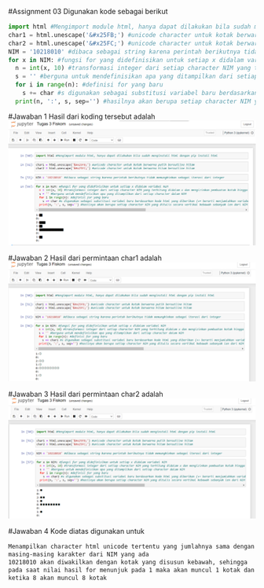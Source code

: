 #Assignment 03
Digunakan kode sebagai berikut
```python
import html #Mengimport module html, hanya dapat dilakukan bila sudah menginstall html dengan pip install html
char1 = html.unescape('&#x25FB;') #unicode character untuk kotak berwarna putih beroutline hitam
char2 = html.unescape('&#x25FC;') #unicode character untuk kotak berwarna hitam beroutline hitam
NIM = '10218010' #dibaca sebagai string karena perintah berikutnya tidak memungkinkan sebagai iterasi dari integer
for x in NIM: #fungsi for yang didefinisikan untuk setiap x didalam variabel NIM
  n = int(x, 10) #transformasi integer dari setiap character NIM yang terhitung didalam x dan mengizinkan pembuatan kotak hingga 9
  s = '' #berguna untuk mendefinisikan apa yang ditampilkan dari setiap character dalam NIM
  for i in range(n): #definisi for yang baru
    s += char #s digunakan sebagai substitusi variabel baru berdasarkan kode html yang diberikan (+= berarti menjumlahkan variabel dan menjadikan nilai s bernilai sebesar hasil penjumlahan tersebut)
  print(n, ':', s, sep='') #hasilnya akan berupa setiap character NIM yang ditulis secara vertikal kebawah sebanyak len dari NIM lalu ditambah character html yang diinginkan dan sebuah separator tertentu, disini adalah spasi atau tidak sama sekali
```
#Jawaban 1
Hasil dari koding tersebut adalah
![alt text](char.PNG)

#Jawaban 2
Hasil dari permintaan char1 adalah
![alt_text](char1.PNG)

#Jawaban 3
Hasil dari permintaan char2 adalah
![alt_text](char2.PNG)

#Jawaban 4
Kode diatas digunakan untuk
```
Menampilkan character html unicode tertentu yang jumlahnya sama dengan masing-masing karakter dari NIM yang ada
10218010 akan diwakilkan dengan kotak yang disusun kebawah, sehingga pada saat nilai hasil for menunjuk pada 1 maka akan muncul 1 kotak dan ketika 8 akan muncul 8 kotak
```
